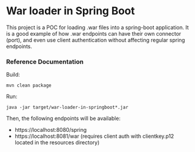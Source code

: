 # War loader in Spring Boot

This project is a POC for loading .war files into a spring-boot application.
It is a good example of how .war endpoints can have their own connector (port), and even use client authentication
without affecting regular spring endpoints.

### Reference Documentation
Build:
```
mvn clean package
```

Run:
```
java -jar target/war-loader-in-springboot*.jar
```

Then, the following endpoints will be available:
- https://localhost:8080/spring
- https://localhost:8081/war (requires client auth with clientkey.p12 located in the resources directory)